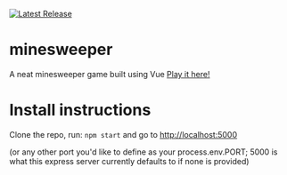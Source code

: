 <p>
  <a href="https://github.com/eleon479/minesweeper/releases"><img src="https://img.shields.io/github/v/release/eleon479/minesweeper" alt="Latest Release"></a>
</p>

# minesweeper
A neat minesweeper game built using Vue
[Play it here!](https://minesweeper-influx.herokuapp.com/)

# Install instructions
Clone the repo, run: `npm start`
and go to [http://localhost:5000](http://localhost:5000)

(or any other port you'd like to define as your process.env.PORT; 5000 is what this express server currently defaults to if none is provided)
